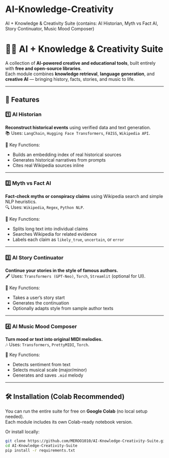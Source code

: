 # AI-Knowledge-Creativity
AI + Knowledge &amp; Creativity Suite (contains: AI Historian, Myth vs Fact AI, Story Continuator, Music Mood Composer)

# 🧠✨ AI + Knowledge & Creativity Suite

A collection of **AI-powered creative and educational tools**, built entirely with **free and open-source libraries**.  
Each module combines **knowledge retrieval**, **language generation**, and **creative AI** — bringing history, facts, stories, and music to life.

---

## 🚀 Features

### 1️⃣ AI Historian
**Reconstruct historical events** using verified data and text generation.  
📚 Uses: `LangChain`, `Hugging Face Transformers`, `FAISS`, `Wikipedia API`.

🧩 Key Functions:
- Builds an embedding index of real historical sources  
- Generates historical narratives from prompts  
- Cites real Wikipedia sources inline  

---

### 2️⃣ Myth vs Fact AI
**Fact-check myths or conspiracy claims** using Wikipedia search and simple NLP heuristics.  
🔍 Uses: `Wikipedia`, `Regex`, `Python NLP`.

🧩 Key Functions:
- Splits long text into individual claims  
- Searches Wikipedia for related evidence  
- Labels each claim as `likely_true`, `uncertain`, or `error`  

---

### 3️⃣ AI Story Continuator
**Continue your stories in the style of famous authors.**  
🖋️ Uses: `Transformers (GPT-Neo)`, `Torch`, `Streamlit` (optional for UI).

🧩 Key Functions:
- Takes a user’s story start  
- Generates the continuation  
- Optionally adapts style from sample author texts  

---

### 4️⃣ AI Music Mood Composer
**Turn mood or text into original MIDI melodies.**  
🎶 Uses: `Transformers`, `PrettyMIDI`, `Torch`.

🧩 Key Functions:
- Detects sentiment from text  
- Selects musical scale (major/minor)  
- Generates and saves `.mid` melody  

---

## 🛠️ Installation (Colab Recommended)

You can run the entire suite for free on **Google Colab** (no local setup needed).  
Each module includes its own Colab-ready notebook version.

Or install locally:

```bash
git clone https://github.com/MEROO1010/AI-Knowledge-Creativity-Suite.git
cd AI-Knowledge-Creativity-Suite
pip install -r requirements.txt

